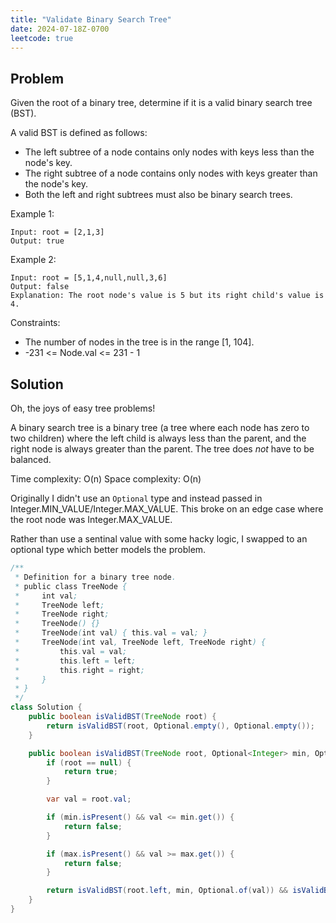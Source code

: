 ```yaml
---
title: "Validate Binary Search Tree"
date: 2024-07-18Z-0700
leetcode: true
---
```


## Problem

Given the root of a binary tree, determine if it is a valid binary search tree (BST).

A valid BST is defined as follows:

- The left subtree of a node contains only nodes with keys less than the node's key.
- The right subtree of a node contains only nodes with keys greater than the node's key.
- Both the left and right subtrees must also be binary search trees.

Example 1:

```text
Input: root = [2,1,3]
Output: true
```

Example 2:

```text
Input: root = [5,1,4,null,null,3,6]
Output: false
Explanation: The root node's value is 5 but its right child's value is 4.
```

Constraints:

- The number of nodes in the tree is in the range [1, 104].
- -231 <= Node.val <= 231 - 1

## Solution

Oh, the joys of easy tree problems!

A binary search tree is a binary tree (a tree where each node has zero to two children) where the left child is always less than the parent, and the right node is always greater than the parent. The tree does _not_ have to be balanced.

Time complexity: O(n)
Space complexity: O(n)

Originally I didn't use an `Optional` type and instead passed in Integer.MIN_VALUE/Integer.MAX_VALUE. This broke on an edge case where the root node was Integer.MAX_VALUE.

Rather than use a sentinal value with some hacky logic, I swapped to an optional type which better models the problem.

```java
/**
 * Definition for a binary tree node.
 * public class TreeNode {
 *     int val;
 *     TreeNode left;
 *     TreeNode right;
 *     TreeNode() {}
 *     TreeNode(int val) { this.val = val; }
 *     TreeNode(int val, TreeNode left, TreeNode right) {
 *         this.val = val;
 *         this.left = left;
 *         this.right = right;
 *     }
 * }
 */
class Solution {
    public boolean isValidBST(TreeNode root) {
        return isValidBST(root, Optional.empty(), Optional.empty());
    }

    public boolean isValidBST(TreeNode root, Optional<Integer> min, Optional<Integer> max) {
        if (root == null) {
            return true;
        }

        var val = root.val;

        if (min.isPresent() && val <= min.get()) {
            return false;
        }

        if (max.isPresent() && val >= max.get()) {
            return false;
        }

        return isValidBST(root.left, min, Optional.of(val)) && isValidBST(root.right, Optional.of(val), max);
    }
}
```
